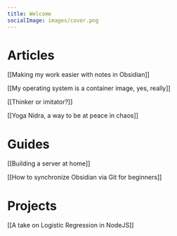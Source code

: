 ```yaml
---
title: Welcome
socialImage: images/cover.png
---
```

# Articles
[[Making my work easier with notes in Obsidian]]

[[My operating system is a container image, yes, really]]

[[Thinker or imitator?]]

[[Yoga Nidra, a way to be at peace in chaos]]

# Guides
[[Building a server at home]]

[[How to synchronize Obsidian via Git for beginners]]

# Projects
[[A take on Logistic Regression in NodeJS]]
